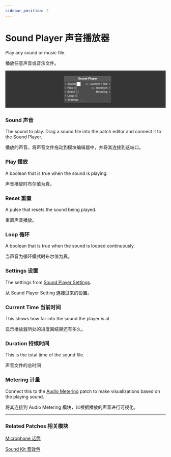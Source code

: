 ```yaml
---
sidebar_position: 2
---
```


# Sound Player 声音播放器

Play any sound or music file.

播放任意声音或音乐文件。

![Image](./../../static/img/docs/Device/sound-player.png)

### Sound 声音

The sound to play. Drag a sound file into the patch editor and connect it to the Sound Player.

播放的声音。将声音文件拖动到模块编辑器中，并将其连接到这端口。

### Play 播放

A boolean that is true when the sound is playing.

声音播放时布尔值为真。

### Reset 重置

A pulse that resets the sound being played.

重置声音播放。

### Loop 循环

A boolean that is true when the sound is looped continuously.

当声音为循环模式时布尔值为真。

### Settings 设置

The settings from [Sound Player Settings](./Sound%20Player%20Setting.md).

从 Sound Player Setting 连接过来的设置。

### Current Time 当前时间

This shows how far into the sound the player is at.

显示播放器所处的进度离结束还有多久。

### Duration 持续时间

This is the total time of the sound file.

声音文件的总时间

### Metering 计量

Connect this to the [Audio Metering](./../Media/Audio%20Metering.md) patch to make visualizations based on the playing sound.

将其连接到 Audio Metering 模块，以根据播放的声音进行可视化。

------

### Related Patches 相关模块

[Microphone 话筒](./Microphone.md)

[Sound Kit 音效包](./Sound%20Kit.md)
